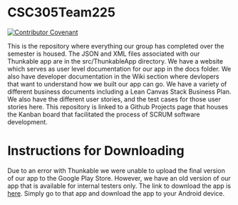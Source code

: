 # CSC305Team225

[![Contributor Covenant](https://img.shields.io/badge/Contributor%20Covenant-2.1-4baaaa.svg)](code_of_conduct.md)

This is the repository where everything our group has completed over the semester is housed. The JSON and XML files associated with our Thunkable app are in the src/ThunkableApp
directory. We have a website which serves as user level documentation for our app in the docs folder. We also have developer documentation in the Wiki section where
devlopers that want to understand how we built our app can go. We have a variety of different business documents including a Lean Canvas Stack Business Plan. We also have the different user
stories, and the test cases for those user stories here. This repository is linked to a Github Projects page that houses the Kanban board that facilitated the process of SCRUM 
software development.

# Instructions for Downloading
Due to an error with Thunkable we were unable to upload the final version of our app to the Google Play Store. However, we have an old version of our app that
is available for internal testers only. The link to download the app is [here](https://play.google.com/apps/internaltest/4701642006021837737). Simply go to that app and
download the app to your Android device.
